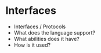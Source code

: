 # Interfaces
- Interfaces / Protocols
- What does the language support?
- What abilities does it have?
- How is it used?

